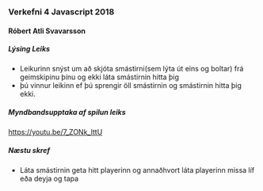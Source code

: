 ### Verkefni 4 Javascript 2018

#### Róbert Atli Svavarsson

##### Lýsing Leiks

* Leikurinn snýst um að skjóta smástirni(sem lýta út eins og boltar) frá geimskipinu þínu og ekki láta smástirnin hitta þig
* þú vinnur leikinn ef þú sprengir öll smástirnin og smástirnin hitta þig ekki.

##### Myndbandsupptaka af spilun leiks

https://youtu.be/7_ZONk_lttU

##### Næstu skref

* Láta smástirnin geta hitt playerinn og annaðhvort láta playerinn missa líf eða deyja og tapa
